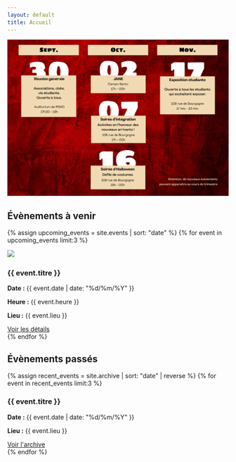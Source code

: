 ```yaml
---
layout: default
title: Accueil
---
```


<!-- ATTENTION : le fichier planning doit être nommé    planning.WEBP   et placé dans le dossier assets > images > planning -->
<!--ATTENTION : Il ne peut y avoir QU'UN SEUL fichier dans planning.webp-->
<img class="photo-centree" src="assets/images/equipe-et-planning/planning.webp">

<div class="section-title">
  <div class="section-title__item line"></div>
  <h2 class="section-title__item">Évènements à venir</h2>
  <div class="section-title__item line"></div>
</div>

{% assign upcoming_events = site.events | sort: "date" %}
{% for event in upcoming_events limit:3 %}
<div class="event-card" style="diplay: flex;">
  <img src="{{ event.poster }}">
  <div>
    <h3>{{ event.titre }}</h3>
    <p><strong>Date :</strong> {{ event.date | date: "%d/%m/%Y" }}</p>
    <p><strong>Heure :</strong> {{ event.heure }}</p>
    <p><strong>Lieu :</strong> {{ event.lieu }}</p>
    <a href="{{ event.url | relative_url }}">Voir les détails</a>
  </div>
</div>
{% endfor %}

<div class="section-title">
  <div class="section-title__item line"></div>
  <h2 class="section-title__item">Évènements passés</h2>
  <div class="section-title__item line"></div>
</div>

{% assign recent_events = site.archive | sort: "date" | reverse %}
{% for event in recent_events limit:3 %}
<div class="event-card">
  <h3>{{ event.titre }}</h3>
  <p><strong>Date :</strong> {{ event.date | date: "%d/%m/%Y" }}</p>
  <p><strong>Lieu :</strong> {{ event.lieu }}</p>
  <a href="{{ event.url | relative_url }}">Voir l'archive</a>
</div>
{% endfor %}
